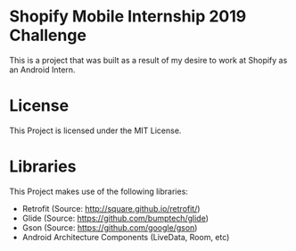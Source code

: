 # Shopify Mobile Internship 2019 Challenge
This is a project that was built as a result of my desire to work at Shopify as an Android Intern.

# License
This Project is licensed under the MIT License.

# Libraries
This Project makes use of the following libraries:
* Retrofit (Source: http://square.github.io/retrofit/)
* Glide (Source: https://github.com/bumptech/glide)
* Gson (Source: https://github.com/google/gson)
* Android Architecture Components (LiveData, Room, etc)
